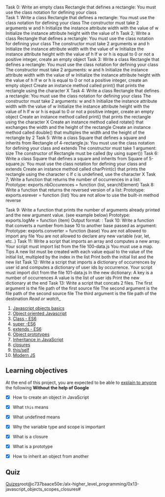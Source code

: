 Task 0: Write an empty class Rectangle that defines a rectangle:
You must use the class notation for defining your class   
Task 1: Write a class Rectangle that defines a rectangle:
You must use the class notation for defining your class
The constructor must take 2 arguments w and h
Initialize the instance attribute width with the value of w
Initialize the instance attribute height with the value of h
Task 2; Write a class Rectangle that defines a rectangle:
You must use the class notation for defining your class
The constructor must take 2 arguments w and h
Initialize the instance attribute width with the value of w
Initialize the instance attribute height with the value of h
If w or h is equal to 0 or not a positive integer, create an empty object
Task 3: Write a class Rectangle that defines a rectangle:
You must use the class notation for defining your class
The constructor must take 2 arguments: w and h
Initialize the instance attribute width with the value of w
Initialize the instance attribute height with the value of h
If w or h is equal to 0 or not a positive integer, create an empty object
Create an instance method called print() that prints the rectangle using the character X
Task 4: Write a class Rectangle that defines a rectangle:
You must use the class notation for defining your class
The constructor must take 2 arguments: w and h
Initialize the instance attribute width with the value of w
Initialize the instance attribute height with the value of h
If w or h is equal to 0 or not a positive integer, create an empty object
Create an instance method called print() that prints the rectangle using the character X
Create an instance method called rotate() that exchanges the width and the height of the rectangle
Create an instance method called double() that multiples the width and the height of the rectangle by 2
Task 5: Write a class Square that defines a square and inherits from Rectangle of 4-rectangle.js:
You must use the class notation for defining your class and extends
The constructor must take 1 argument: size
The constructor of Rectangle must be called (by using super())
Task 6: Write a class Square that defines a square and inherits from Square of 5-square.js:
You must use the class notation for defining your class and extends
Create an instance method called charPrint(c) that prints the rectangle using the character c
If c is undefined, use the character X
Task 7; Write a function that returns the number of occurrences in a list:
Prototype: exports.nbOccurences = function (list, searchElement)
Task 8: Write a function that returns the reversed version of a list:
Prototype: exports.esrever = function (list)
You are not allow to use the built-in method reverse


Task 9: Write a function that prints the number of arguments already printed and the new argument value. (see example below)
Prototype: exports.logMe = function (item)
Output format: <number arguments already printed>: <current argument value>
Task 10: Write a function that converts a number from base 10 to another base passed as argument:
Prototype: exports.converter = function (base)
You are not allowed to import any file
You are not allowed to declare any new variable (var, let, etc..)
Task 11: Write a script that imports an array and computes a new array.
Your script must import list from the file 100-data.js
You must use a map. Tips
A new list must be created with each value equal to the value of the initial list, multipled by the index in the list
Print both the initial list and the new list
Task  12: Write a script that imports a dictionary of occurrences by user id and computes a dictionary of user ids by occurrence.
Your script must import dict from the file 101-data.js
In the new dictionary:
A key is a number of occurrences
A value is the list of user ids
Print the new dictionary at the end
Task 13: Write a script that concats 2 files.
The first argument is the file path of the first source file
The second argument is the file path of the second source file
The third argument is the file path of the destination
_Read or watch__
1. [Javascript objects basics](https://developer.mozilla.org/en-US/docs/Learn/JavaScript/Objects/Basics)
2. [Object oriented Javascript](https://developer.mozilla.org/en-US/docs/Learn/JavaScript/Objects/Classes_in_JavaScript)
3. [Class - ES6](https://developer.mozilla.org/en-US/docs/Web/JavaScript/Reference/Classes)
4. [super -ES6](https://developer.mozilla.org/en-US/docs/Web/JavaScript/Reference/Operators/super)
5. [extends - ES6](https://developer.mozilla.org/en-US/docs/Web/JavaScript/Reference/Classes/extends)
6. [Object prototypes](https://developer.mozilla.org/en-US/docs/Learn/JavaScript/Objects/Object_prototypes)
7. [Inheritance in JavaScript](https://developer.mozilla.org/en-US/docs/Learn/JavaScript/Objects/Classes_in_JavaScript)
8. [closures](https://developer.mozilla.org/en-US/docs/Web/JavaScript/Closures)
9. [this/self](https://alistapart.com/article/getoutbindingsituations/)
10. [Modern JS](https://github.com/mbeaudru/modern-js-cheatsheet)


## Learning objectives
At the end of this project, you are expected to be able to [explain to anyone](https://fs.blog/feynman-learning-technique/) the following  __Without the help of Google__


* [X] How to create an object in JavaScript
* [X] What ```this``` means
* [X] What undefined means
* [X] Why the variable type and scope is important
* [X] What is a closure
* [X] What is a prototype
* [X] How to inherit an object from another


## Quiz
[Quizes](./quiz.md)root@c737baace50e:/alx-higher_level_programming/0x13-javascript_objects_scopes_closures# 

